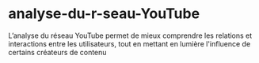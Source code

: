 # analyse-du-r-seau-YouTube
L’analyse du réseau YouTube permet de mieux comprendre les relations et interactions entre les utilisateurs, tout en mettant en lumière l'influence de certains créateurs de contenu

